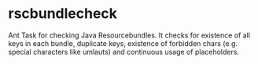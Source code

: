 rscbundlecheck
==============

Ant Task for checking Java Resourcebundles. It checks for existence of all keys in each bundle, duplicate keys, existence of forbidden chars (e.g. special characters like umlauts) and continuous usage of placeholders.